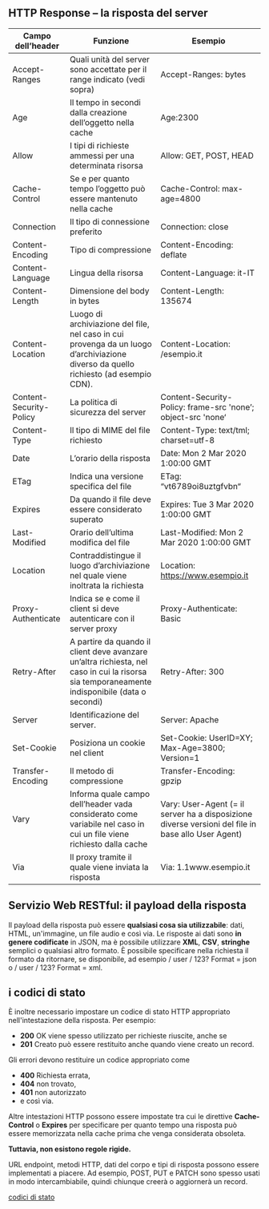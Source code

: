 ## HTTP Response – la risposta del server

Campo dell’header|Funzione|Esempio
---|---|---             
Accept-Ranges|Quali unità del server sono accettate per il range indicato (vedi sopra)|Accept-Ranges: bytes
|Age|Il tempo in secondi dalla creazione dell’oggetto nella cache|Age:2300             
|Allow|I tipi di richieste ammessi per una determinata risorsa|Allow: GET, POST, HEAD
|Cache-Control|Se e per quanto tempo l’oggetto può essere mantenuto nella cache|Cache-Control: max-age=4800|
Connection|Il tipo di connessione preferito|Connection: close|
Content-Encoding|Tipo di compressione|Content-Encoding: deflate|
Content-Language|Lingua della risorsa|Content-Language: it-IT|
Content-Length|Dimensione del body in bytes|Content-Length: 135674|
Content-Location|Luogo di archiviazione del file, nel caso in cui provenga da un luogo d’archiviazione diverso da quello richiesto (ad esempio CDN).|Content-Location: /esempio.it|
Content-Security-Policy|La politica di sicurezza del server|Content-Security-Policy: frame-src 'none’; object-src 'none‘|
Content-Type|Il tipo di MIME del file richiesto|Content-Type: text/tml; charset=utf-8|
Date|L’orario della risposta|Date: Mon 2 Mar 2020 1:00:00 GMT|
ETag|Indica una versione specifica del file|ETag: “vt6789oi8uztgfvbn“|
Expires|Da quando il file deve essere considerato superato|Expires: Tue 3 Mar 2020 1:00:00 GMT|
Last-Modified|Orario dell’ultima modifica del file|Last-Modified: Mon 2 Mar 2020 1:00:00 GMT|
Location|Contraddistingue il luogo d’archiviazione nel quale viene inoltrata la richiesta|Location: https://www.esempio.it|
Proxy-Authenticate|Indica se e come il client si deve autenticare con il server proxy|Proxy-Authenticate: Basic|
Retry-After|A partire da quando il client deve avanzare un’altra richiesta, nel caso in cui la risorsa sia temporaneamente indisponibile (data o secondi)|Retry-After: 300|
Server|Identificazione del server.|Server: Apache|
Set-Cookie|Posiziona un cookie nel client|Set-Cookie: UserID=XY; Max-Age=3800; Version=1|
Transfer-Encoding|Il metodo di compressione|Transfer-Encoding: gpzip|
Vary|Informa quale campo dell’header vada considerato come variabile nel caso in cui un file viene richiesto dalla cache|Vary: User-Agent (= il server ha a disposizione diverse versioni del file in base allo User Agent)|
Via|Il proxy tramite il quale viene inviata la risposta|Via: 1.1www.esempio.it

## Servizio Web RESTful: il payload della risposta

Il payload della risposta può essere **qualsiasi cosa sia utilizzabile**: dati, HTML, un'immagine, un file audio e così via. Le risposte ai dati sono **in genere codificate** in JSON, ma è possibile utilizzare **XML**, **CSV**, **stringhe** semplici o qualsiasi altro formato. È possibile specificare nella richiesta il formato da ritornare, se disponibile, ad esempio / user / 123? Format = json o / user / 123? Format = xml.

## i codici di stato

È inoltre necessario impostare un codice di stato HTTP appropriato nell'intestazione della risposta. Per esempio:

* **200** OK viene spesso utilizzato per richieste riuscite, anche se 
* **201** Creato può essere restituito anche quando viene creato un record. 

Gli errori devono restituire un codice appropriato come 
* **400** Richiesta errata, 
* **404** non trovato, 
* **401** non autorizzato 
* e così via.

Altre intestazioni HTTP possono essere impostate tra cui le direttive **Cache-Control** o **Expires** per specificare per quanto tempo una risposta può essere memorizzata nella cache prima che venga considerata obsoleta.

**Tuttavia, non esistono regole rigide.**

URL endpoint, metodi HTTP, dati del corpo e tipi di risposta possono essere implementati a piacere. Ad esempio, POST, PUT e PATCH sono spesso usati in modo intercambiabile, quindi chiunque creerà o aggiornerà un record.

[codici di stato](061_HttpStatusCode_0.md)